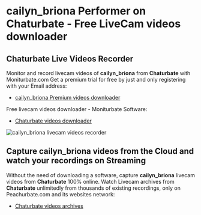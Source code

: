 # cailyn_briona Performer on Chaturbate - Free LiveCam videos downloader

## Chaturbate Live Videos Recorder

Monitor and record livecam videos of **cailyn_briona** from **Chaturbate** with Moniturbate.com
Get a premium trial for free by just and only registering with your Email address:
* [cailyn_briona Premium videos downloader](https://moniturbate.com/request-demo-licence-key.html)

Free livecam videos downloader - Moniturbate Software:
* [Chaturbate videos downloader](https://moniturbate.com/moniturbate-download-software.html)

![cailyn_briona livecam videos recorder](https://peachurnet.com/templates/moniturbate-software.png)


## Capture cailyn_briona videos from the Cloud and watch your recordings on Streaming

Without the need of downloading a software, capture **cailyn_briona** livecam videos from **Chaturbate** 100% online.
Watch Livecam archives from **Chaturbate** unlimitedly from thousands of existing recordings, only on Peachurbate.com and its websites network:
* [Chaturbate videos archives](https://peachurnet.com/)